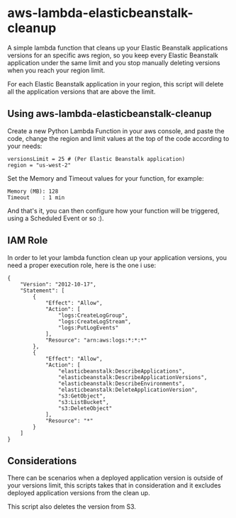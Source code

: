 aws-lambda-elasticbeanstalk-cleanup
============

A simple lambda function that cleans up your Elastic Beanstalk applications versions for an specific aws region, so you keep every Elastic Beanstalk application under the same limit and you stop manually deleting versions when you reach your region limit.

For each Elastic Beanstalk application in your region, this script will delete all the application versions that are above the limit.

## Using aws-lambda-elasticbeanstalk-cleanup

Create a new Python Lambda Function in your aws console, and paste the code, change the region and limit values at the top of the code according to your needs:

    versionsLimit = 25 # (Per Elastic Beanstalk application)
    region = "us-west-2"

Set the Memory and Timeout values for your function, for example:

    Memory (MB): 128
    Timeout    : 1 min

And that's it, you can then configure how your function will be triggered, using a Scheduled Event or so :).

## IAM Role

In order to let your lambda function clean up your application versions, you need a proper execution role, here is the one i use:

    {
        "Version": "2012-10-17",
        "Statement": [
            {
                "Effect": "Allow",
                "Action": [
                    "logs:CreateLogGroup",
                    "logs:CreateLogStream",
                    "logs:PutLogEvents"
                ],
                "Resource": "arn:aws:logs:*:*:*"
            },
            {
                "Effect": "Allow",
                "Action": [
                    "elasticbeanstalk:DescribeApplications",
                    "elasticbeanstalk:DescribeApplicationVersions",
                    "elasticbeanstalk:DescribeEnvironments",
                    "elasticbeanstalk:DeleteApplicationVersion",
                    "s3:GetObject",
                    "s3:ListBucket",
                    "s3:DeleteObject"
                ],
                "Resource": "*"
            }
        ]
    }

## Considerations

There can be scenarios when a deployed application version is outside of your versions limit, this scripts takes that in consideration and it excludes deployed application versions from the clean up.

This script also deletes the version from S3.
